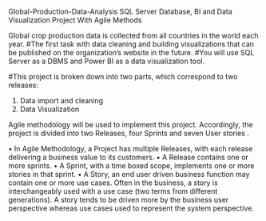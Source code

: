 Global-Production-Data-Analysis
SQL Server Database, BI and Data Visualization Project With Agile Methods
 
Global crop production data is collected from all countries in the world each year. 
#The first task with data cleaning and building visualizations that can be published on the organization’s website in the future. 
#You will use SQL Server as a DBMS and Power BI as a data visualization tool.

#This project is broken down into two parts, which correspond to two releases:
  1. Data import and cleaning
  2. Data Visualization

 Agile methodology will be used to implement this project. Accordingly, the project is divided into two Releases, four Sprints and seven User stories .

• In Agile Methodology, a Project has multiple Releases, with each release delivering a business
value to its customers.
• A Release contains one or more sprints.
• A Sprint, with a time boxed scope, implements one or more stories in that sprint.
• A Story, an end user driven business function may contain one or more use cases.
Often in the business, a story is interchangeably used with a use case (two terms from different generations).
A story tends to be driven more by the business user perspective whereas use cases used to
represent the system perspective.


